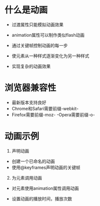 # 什么是动画

 - 过渡属性只能模拟动画效果

 - animation属性可以制作类似flash动画

  - 通过关键帧控制动画的每一步

  - 使元素从一种样式逐渐变化为另一种样式

  - 实现复杂的动画效果

# 浏览器兼容性

  - 最新版本支持良好
  - Chrome和Safari需要前缀-webkit-
  - Firefox需要前缀-moz-
  -Opera需要前缀-o-

# 动画示例

 1. 声明动画

   - 创建一个已命名的动画
   - 使用@keyframes声明动画的关键帧

 2. 为元素调用动画

   - 对元素使用animation属性调用动画

   - 设置动画的播放时间，播放次数